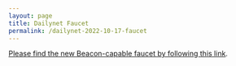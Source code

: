 ```yaml
---
layout: page
title: Dailynet Faucet
permalink: /dailynet-2022-10-17-faucet
---
```


[Please find the new Beacon-capable faucet by following this link](https://faucet.dailynet-2022-10-17.teztnets.xyz).
